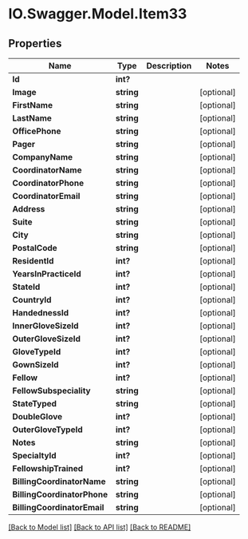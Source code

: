 # IO.Swagger.Model.Item33
## Properties

Name | Type | Description | Notes
------------ | ------------- | ------------- | -------------
**Id** | **int?** |  | 
**Image** | **string** |  | [optional] 
**FirstName** | **string** |  | [optional] 
**LastName** | **string** |  | [optional] 
**OfficePhone** | **string** |  | [optional] 
**Pager** | **string** |  | [optional] 
**CompanyName** | **string** |  | [optional] 
**CoordinatorName** | **string** |  | [optional] 
**CoordinatorPhone** | **string** |  | [optional] 
**CoordinatorEmail** | **string** |  | [optional] 
**Address** | **string** |  | [optional] 
**Suite** | **string** |  | [optional] 
**City** | **string** |  | [optional] 
**PostalCode** | **string** |  | [optional] 
**ResidentId** | **int?** |  | [optional] 
**YearsInPracticeId** | **int?** |  | [optional] 
**StateId** | **int?** |  | [optional] 
**CountryId** | **int?** |  | [optional] 
**HandednessId** | **int?** |  | [optional] 
**InnerGloveSizeId** | **int?** |  | [optional] 
**OuterGloveSizeId** | **int?** |  | [optional] 
**GloveTypeId** | **int?** |  | [optional] 
**GownSizeId** | **int?** |  | [optional] 
**Fellow** | **int?** |  | [optional] 
**FellowSubspeciality** | **string** |  | [optional] 
**StateTyped** | **string** |  | [optional] 
**DoubleGlove** | **int?** |  | [optional] 
**OuterGloveTypeId** | **int?** |  | [optional] 
**Notes** | **string** |  | [optional] 
**SpecialtyId** | **int?** |  | [optional] 
**FellowshipTrained** | **int?** |  | [optional] 
**BillingCoordinatorName** | **string** |  | [optional] 
**BillingCoordinatorPhone** | **string** |  | [optional] 
**BillingCoordinatorEmail** | **string** |  | [optional] 

[[Back to Model list]](../README.md#documentation-for-models) [[Back to API list]](../README.md#documentation-for-api-endpoints) [[Back to README]](../README.md)

